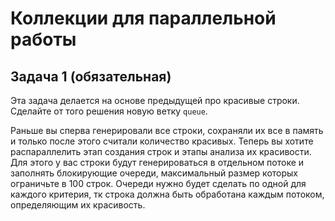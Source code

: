 # Коллекции для параллельной работы

## Задача 1 (обязательная)

Эта задача делается на основе предыдущей про красивые строки. Сделайте от того решения новую ветку `queue`.

Раньше вы сперва генерировали все строки, сохраняли их все в память и только после этого считали количество красивых.
Теперь вы хотите распараллелить этап создания строк и этапы анализа их красивости.
Для этого у вас строки будут генерироваться в отдельном потоке и заполнять блокирующие очереди, максимальный размер которых ограничьте в 100 строк.
Очереди нужно будет сделать по одной для каждого критерия, тк строка должна быть обработана каждым потоком, определяющим их красивость.


